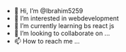 - 👋 Hi, I’m @Ibrahim5259
- 👀 I’m interested in webdevelopment
- 🌱 I’m currently learning bs react js
- 💞️ I’m looking to collaborate on ...
- 📫 How to reach me ...

<!---
Ibrahim5259/Ibrahim5259 is a ✨ special ✨ repository because its `README.md` (this file) appears on your GitHub profile.
You can click the Preview link to take a look at your changes.
--->
